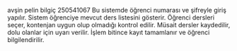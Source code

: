 avşin pelin bilgiç
250541067
Bu sistemde öğrenci numarası ve şifreyle giriş yapılır.
Sistem öğrenciye mevcut ders listesini gösterir.
Öğrenci dersleri seçer, kontenjan uygun olup olmadığı kontrol edilir.
Müsait dersler kaydedilir, dolu olanlar için uyarı verilir.
İşlem bitince kayıt tamamlanır ve öğrenci bilgilendirilir.
